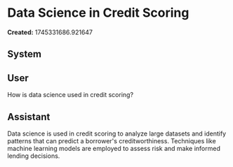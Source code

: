 # Data Science in Credit Scoring

**Created:** 1745331686.921647

## System

## User

How is data science used in credit scoring?

## Assistant

Data science is used in credit scoring to analyze large datasets and identify patterns that can predict a borrower's creditworthiness. Techniques like machine learning models are employed to assess risk and make informed lending decisions.

